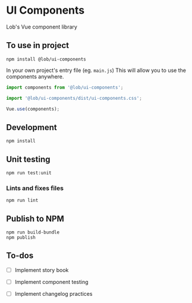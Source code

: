 # UI Components
Lob's Vue component library

## To use in project
```
npm install @lob/ui-components
```

In your own project's entry file (eg. `main.js`) This will allow you to use the components anywhere.
```javascript
import components from '@lob/ui-components';

import '@lob/ui-components/dist/ui-components.css';

Vue.use(components);

```

## Development
```
npm install
```

## Unit testing
```bash
npm run test:unit
```

### Lints and fixes files
```
npm run lint
```

## Publish to NPM
```
npm run build-bundle
npm publish
```

## To-dos
- [ ] Implement story book
- [ ] Implement component testing
- [ ] Implement changelog practices

